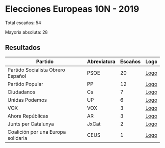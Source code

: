 # Elecciones Europeas 10N - 2019

Total escaños: 54

Mayoría absoluta: 28

## Resultados

| Partido | Abreviatura | Escaños | Logo |
| - | - | - | - |
| Partido Socialista Obrero Español | PSOE | 20 | [Logo](https://github.com/playzzz/Pactos/blob/master/Logos/PSOE.jpg?raw=true)
| Partido Popular | PP | 12 | [Logo](https://github.com/playzzz/Pactos/blob/master/Logos/PP.jpg?raw=true)
| Ciudadanos | Cs | 7 | [Logo](https://github.com/playzzz/Pactos/blob/master/Logos/Cs.jpg?raw=true)
| Unidas Podemos | UP | 6 | [Logo](https://github.com/playzzz/Pactos/blob/master/Logos/UP.jpg?raw=true)
| VOX | VOX | 3 | [Logo](https://github.com/playzzz/Pactos/blob/master/Logos/VOX.jpg?raw=true)
| Ahora Repúblicas | AR | 3 | [Logo](https://github.com/playzzz/Pactos/blob/master/Logos/AR.jpg?raw=true)
| Junts per Catalunya | JxCat | 2 | [Logo](https://github.com/playzzz/Pactos/blob/master/Logos/JxCat.jpg?raw=true)
| Coalición por una Europa solidaria | CEUS | 1 | [Logo](https://github.com/playzzz/Pactos/blob/master/Logos/CEUS.jpg?raw=true)
